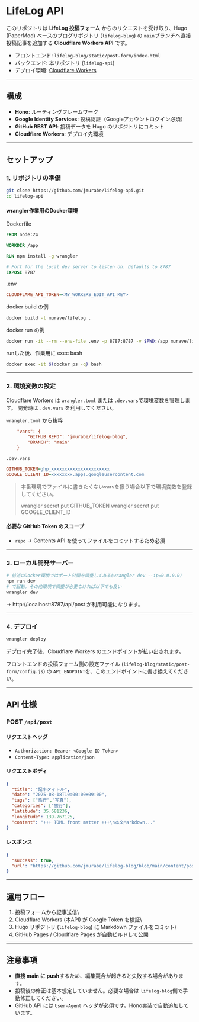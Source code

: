 # LifeLog API

このリポジトリは **LifeLog 投稿フォーム** からのリクエストを受け取り、Hugo (PaperMod) ベースのブログリポジトリ (`lifelog-blog`) の `main`ブランチへ直接投稿記事を追加する **Cloudflare Workers API** です。

-   フロントエンド: `lifelog-blog/static/post-form/index.html`
-   バックエンド: 本リポジトリ (`lifelog-api`)
-   デプロイ環境: [Cloudflare Workers](https://developers.cloudflare.com/workers/)

------------------------------------------------------------------------

## 構成

-   **Hono**: ルーティングフレームワーク
-   **Google Identity Services**: 投稿認証（Googleアカウントログイン必須）
-   **GitHub REST API**: 投稿データを Hugo のリポジトリにコミット
-   **Cloudflare Workers**: デプロイ先環境

------------------------------------------------------------------------

## セットアップ

### 1. リポジトリの準備

``` sh
git clone https://github.com/jmurabe/lifelog-api.git
cd lifelog-api
```



#### wrangler作業用のDocker環境

Dockerfile

``` dockerfile
FROM node:24

WORKDIR /app

RUN npm install -g wrangler

# Port for the local dev server to listen on. Defaults to 8787
EXPOSE 8787

```
.env

```ini
CLOUDFLARE_API_TOKEN=<MY_WORKERS_EDIT_API_KEY>
```

docker build の例

``` sh
docker build -t murave/lifelog .
```

docker run の例

``` sh
docker run -it --rm --env-file .env -p 8787:8787 -v $PWD:/app murave/lifelog /bin/bash
```

runした後、作業用に exec bash

``` sh
docker exec -it $(docker ps -q) bash
```

------------------------------------------------------------------------

### 2. 環境変数の設定

Cloudflare Workers は `wrangler.toml` または `.dev.vars`で環境変数を管理します。
開発時は `.dev.vars` を利用してください。

`wrangler.toml` から抜粋

``` ini
	"vars": {
		"GITHUB_REPO": "jmurabe/lifelog-blog",
		"BRANCH": "main"
	}
```


`.dev.vars`

``` ini
GITHUB_TOKEN=ghp_xxxxxxxxxxxxxxxxxxxxxx
GOOGLE_CLIENT_ID=xxxxxxxx.apps.googleusercontent.com
```

> 本番環境でファイルに書きたくないvarsを扱う場合以下で環境変数を登録してください。
>
> wrangler secret put GITHUB_TOKEN
> wrangler secret put GOOGLE_CLIENT_ID

#### 必要な GitHub Token のスコープ

-   `repo` → Contents API を使ってファイルをコミットするため必須

------------------------------------------------------------------------

### 3. ローカル開発サーバー

``` sh
# 前述のDocker環境ではポート公開を調整してある(wrangler dev --ip=0.0.0.0)
npm run dev
# で起動。その他環境で調整が必要なければ以下でも良い
wrangler dev
```

→ http://localhost:8787/api/post が利用可能になります。

------------------------------------------------------------------------

### 4. デプロイ

``` sh
wrangler deploy
```

デプロイ完了後、Cloudflare Workers のエンドポイントが払い出されます。

フロントエンドの投稿フォーム側の設定ファイル
(`lifelog-blog/static/post-form/config.js`) の `API_ENDPOINT`を、このエンドポイントに書き換えてください。

------------------------------------------------------------------------

## API 仕様

### POST `/api/post`

#### リクエストヘッダ

-   `Authorization: Bearer <Google ID Token>`
-   `Content-Type: application/json`

#### リクエストボディ

``` json
{
  "title": "記事タイトル",
  "date": "2025-08-18T10:00:00+09:00",
  "tags": ["旅行","写真"],
  "categories": ["旅行"],
  "latitude": 35.681236,
  "longitude": 139.767125,
  "content": "+++ TOML front matter +++\n本文Markdown..."
}
```

#### レスポンス

``` json
{
  "success": true,
  "url": "https://github.com/jmurabe/lifelog-blog/blob/main/content/posts/20250818-1000.md"
}
```

------------------------------------------------------------------------

## 運用フロー

1.  投稿フォームから記事送信\
2.  Cloudflare Workers (本API) が Google Token を検証\
3.  Hugo リポジトリ (`lifelog-blog`) に Markdown ファイルをコミット\
4.  GitHub Pages / Cloudflare Pages が自動ビルドして公開

------------------------------------------------------------------------

## 注意事項

-   **直接 main に push**するため、編集競合が起きると失敗する場合があります。
-   投稿後の修正は基本想定していません。必要な場合は `lifelog-blog`側で手動修正してください。
-   GitHub API には `User-Agent` ヘッダが必須です。Hono実装で自動追加しています。
